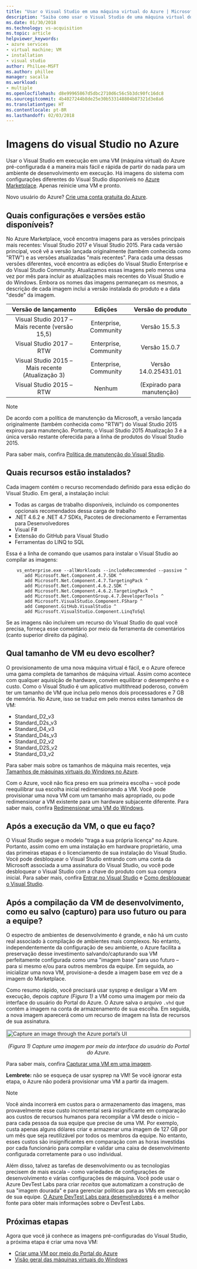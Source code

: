 ```yaml
---
title: "Usar o Visual Studio em uma máquina virtual do Azure | Microsoft Docs"
description: "Saiba como usar o Visual Studio de uma máquina virtual do Azure"
ms.date: 01/30/2018
ms.technology: vs-acquisition
ms.topic: article
helpviewer_keywords:
- azure services
- virtual machine; VM
- installation
- visual studio
author: PhilLee-MSFT
ms.author: phillee
manager: sacalla
ms.workload:
- multiple
ms.openlocfilehash: d8e99965867d5dbc2710d6c56c5b3dc90fc16dc8
ms.sourcegitcommit: 4b4027244b8de25e30b533148804b87321d3e8a6
ms.translationtype: HT
ms.contentlocale: pt-BR
ms.lasthandoff: 02/03/2018
---
```

# <a id="top"> </a> Imagens do visual Studio no Azure
Usar o Visual Studio em execução em uma VM (máquina virtual) do Azure pré-configurada é a maneira mais fácil e rápida de partir do nada para um ambiente de desenvolvimento em execução.  Há imagens do sistema com configurações diferentes do Visual Studio disponíveis no [Azure Marketplace](https://portal.azure.com/). Apenas reinicie uma VM e pronto.

Novo usuário do Azure? [Crie uma conta gratuita do Azure](https://azure.microsoft.com/free).

## <a name="what-configurations-and-versions-are-available"></a>Quais configurações e versões estão disponíveis?
No Azure Marketplace, você encontra imagens para as versões principais mais recentes: Visual Studio 2017 e Visual Studio 2015.  Para cada versão principal, você vê a versão lançada originalmente (também conhecida como "RTW") e as versões atualizadas "mais recentes".  Para cada uma dessas versões diferentes, você encontra as edições do Visual Studio Enterprise e do Visual Studio Community.  Atualizamos essas imagens pelo menos uma vez por mês para incluir as atualizações mais recentes do Visual Studio e do Windows.  Embora os nomes das imagens permaneçam os mesmos, a descrição de cada imagem inclui a versão instalada do produto e a data "desde" da imagem.

|               Versão de lançamento              |        Edições       |     Versão do produto     |
|:------------------------------------------:|:---------------------:|:-----------------------:|
| Visual Studio 2017 – Mais recente (versão 15,5) | Enterprise, Community |      Versão 15.5.3     |
|         Visual Studio 2017 – RTW           | Enterprise, Community |      Versão 15.0.7     |
|   Visual Studio 2015 – Mais recente (Atualização 3)   | Enterprise, Community |  Versão 14.0.25431.01  |
|         Visual Studio 2015 – RTW           |         Nenhum          | (Expirado para manutenção) |

> [!NOTE]
> De acordo com a política de manutenção da Microsoft, a versão lançada originalmente (também conhecida como "RTW") do Visual Studio 2015 expirou para manutenção.  Portanto, o Visual Studio 2015 Atualização 3 é a única versão restante oferecida para a linha de produtos do Visual Studio 2015.

Para saber mais, confira [Política de manutenção do Visual Studio](https://www.visualstudio.com/en-us/productinfo/vs-servicing-vs).

## <a name="what-features-are-installed"></a>Quais recursos estão instalados?
Cada imagem contém o recurso recomendado definido para essa edição do Visual Studio.  Em geral, a instalação inclui:

* Todas as cargas de trabalho disponíveis, incluindo os componentes opcionais recomendados dessa carga de trabalho
* .NET 4.6.2 e .NET 4.7 SDKs, Pacotes de direcionamento e Ferramentas para Desenvolvedores
* Visual F#
* Extensão do GitHub para Visual Studio
* Ferramentas do LINQ to SQL

Essa é a linha de comando que usamos para instalar o Visual Studio ao compilar as imagens:

```
    vs_enterprise.exe --allWorkloads --includeRecommended --passive ^
       add Microsoft.Net.Component.4.7.SDK ^
       add Microsoft.Net.Component.4.7.TargetingPack ^ 
       add Microsoft.Net.Component.4.6.2.SDK ^
       add Microsoft.Net.Component.4.6.2.TargetingPack ^
       add Microsoft.Net.ComponentGroup.4.7.DeveloperTools ^
       add Microsoft.VisualStudio.Component.FSharp ^
       add Component.GitHub.VisualStudio ^
       add Microsoft.VisualStudio.Component.LinqToSql
```

Se as imagens não incluírem um recurso do Visual Studio do qual você precisa, forneça esse comentário por meio da ferramenta de comentários (canto superior direito da página).

## <a name="what-size-vm-should-i-choose"></a>Qual tamanho de VM eu devo escolher?
O provisionamento de uma nova máquina virtual é fácil, e o Azure oferece uma gama completa de tamanhos de máquina virtual.  Assim como acontece com qualquer aquisição de hardware, convém equilibrar o desempenho e o custo.  Como o Visual Studio é um aplicativo multithread poderoso, convém ter um tamanho de VM que inclua pelo menos dois processadores e 7 GB de memória. No Azure, isso se traduz em pelo menos estes tamanhos de VM:

   * Standard_D2_v3
   * Standard_D2s_v3
   * Standard_D4_v3
   * Standard_D4s_v3
   * Standard_D2_v2
   * Standard_D2S_v2
   * Standard_D3_v2

Para saber mais sobre os tamanhos de máquina mais recentes, veja [Tamanhos de máquinas virtuais do Windows no Azure](https://docs.microsoft.com/en-us/azure/virtual-machines/windows/sizes).

Com o Azure, você não fica preso em sua primeira escolha – você pode reequilibrar sua escolha inicial redimensionando a VM.  Você pode provisionar uma nova VM com um tamanho mais apropriado, ou pode redimensionar a VM existente para um hardware subjacente diferente.  Para saber mais, confira [Redimensionar uma VM do Windows](https://docs.microsoft.com/en-us/azure/virtual-machines/windows/resize-vm).

## <a name="after-i-get-the-vm-running-then-what"></a>Após a execução da VM, o que eu faço?
O Visual Studio segue o modelo "traga a sua própria licença" no Azure.  Portanto, assim como em uma instalação em hardware proprietário, uma das primeiras etapas é o licenciamento de sua instalação do Visual Studio.  Você pode desbloquear o Visual Studio entrando com uma conta da Microsoft associada a uma assinatura do Visual Studio, ou você pode desbloquear o Visual Studio com a chave do produto com sua compra inicial.  Para saber mais, confira [Entrar no Visual Studio](https://docs.microsoft.com/en-us/visualstudio/ide/signing-in-to-visual-studio) e [Como desbloquear o Visual Studio](https://docs.microsoft.com/en-us/visualstudio/ide/how-to-unlock-visual-studio).

## <a name="after-i-build-out-the-dev-vm-how-do-i-save-capture-it-for-future-or-team-use"></a>Após a compilação da VM de desenvolvimento, como eu salvo (capturo) para uso futuro ou para a equipe?

O espectro de ambientes de desenvolvimento é grande, e não há um custo real associado à compilação de ambientes mais complexos.  No entanto, independentemente da configuração de seu ambiente, o Azure facilita a preservação desse investimento salvando/capturando sua VM perfeitamente configurada como uma "imagem base" para uso futuro – para si mesmo e/ou para outros membros da equipe.  Em seguida, ao inicializar uma nova VM, provisione-a desde a imagem base em vez de a imagem do Marketplace.

Como resumo rápido, você precisará usar sysprep e desligar a VM em execução, depois *capture (Figura 1)* a VM como uma imagem por meio da interface do usuário do Portal do Azure.  O Azure salva o arquivo `.vhd` que contém a imagem na conta de armazenamento de sua escolha.  Em seguida, a nova imagem aparecerá como um recurso de imagem na lista de recursos de sua assinatura.

<img src="media/capture-vm.png" alt="Capture an image through the Azure portal’s UI" style="border:3px solid Silver; display: block; margin: auto;"><center>*(Figura 1) Capture uma imagem por meio da interface do usuário do Portal do Azure.*</center>

Para saber mais, confira [Capturar uma VM em uma imagem](https://docs.microsoft.com/en-us/azure/virtual-machines/windows/capture-image-resource).

  **Lembrete:** não se esqueça de usar sysprep na VM!  Se você ignorar esta etapa, o Azure não poderá provisionar uma VM a partir da imagem.

> [!NOTE]
> Você ainda incorrerá em custos para o armazenamento das imagens, mas provavelmente esse custo incremental será insignificante em comparação aos custos de recursos humanos para recompilar a VM desde o início – para cada pessoa da sua equipe que precise de uma VM.  Por exemplo, custa apenas alguns dólares criar e armazenar uma imagem de 127 GB por um mês que seja reutilizável por todos os membros da equipe.  No entanto, esses custos são insignificantes em comparação com as horas investidas por cada funcionário para compilar e validar uma caixa de desenvolvimento configurada corretamente para o uso individual.

Além disso, talvez as tarefas de desenvolvimento ou as tecnologias precisem de mais escala – como variedades de configurações de desenvolvimento e várias configurações de máquina.  Você pode usar o Azure DevTest Labs para criar _receitas_ que automatizam a construção de sua "imagem dourada" e para gerenciar políticas para as VMs em execução de sua equipe.  [O Azure DevTest Labs para desenvolvedores](https://docs.microsoft.com/en-us/azure/devtest-lab/devtest-lab-developer-lab) é a melhor fonte para obter mais informações sobre o DevTest Labs.

## <a name="next-steps"></a>Próximas etapas
Agora que você já conhece as imagens pré-configuradas do Visual Studio, a próxima etapa é criar uma nova VM:

* [Criar uma VM por meio do Portal do Azure](https://docs.microsoft.com/en-us/azure/virtual-machines/windows/quick-create-portal)
* [Visão geral das máquinas virtuais do Windows](https://docs.microsoft.com/en-us/azure/virtual-machines/windows/overview)
